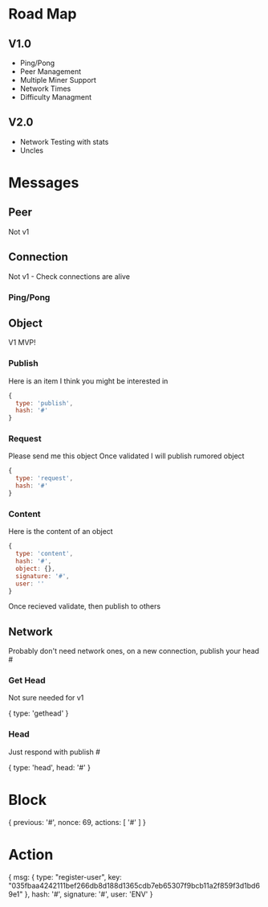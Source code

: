 # Road Map

## V1.0
- Ping/Pong
- Peer Management
- Multiple Miner Support
- Network Times
- Difficulty Managment

## V2.0

- Network Testing with stats
- Uncles

# Messages

## Peer

Not v1

## Connection

Not v1 - Check connections are alive

### Ping/Pong

## Object

V1 MVP!

### Publish
Here is an item I think you might be interested in

```js
{
  type: 'publish',
  hash: '#'
}
```

### Request
Please send me this object
Once validated I will publish rumored object

```js
{
  type: 'request',
  hash: '#'
}
```

### Content
Here is the content of an object

```js
{
  type: 'content',
  hash: '#',
  object: {},
  signature: '#',
  user: ''
}
```

Once recieved validate, then publish to others

## Network
Probably don't need network ones, on a new connection, publish your head #

### Get Head

Not sure needed for v1

{
  type: 'gethead'
}

### Head

Just respond with publish #

{
  type: 'head',
  head: '#'
}

# Block

{
  previous: '#',
  nonce: 69,
  actions: [
    '#'
  ]
}

# Action
{
  msg: {
    type: "register-user",
    key: "035fbaa4242111bef266db8d188d1365cdb7eb65307f9bcb11a2f859f3d1bd69e1"
  },
  hash: '#',
  signature: '#',
  user: 'ENV'
}